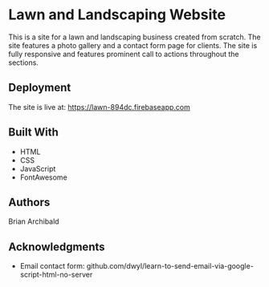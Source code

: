 # Lawn and Landscaping Website

This is a site for a lawn and landscaping business created from scratch.  The site features a photo gallery and a contact form page for clients.  The site is fully responsive and features prominent call to actions throughout the sections.

## Deployment

The site is live at: https://lawn-894dc.firebaseapp.com

## Built With

* HTML
* CSS
* JavaScript
* FontAwesome

## Authors

Brian Archibald

## Acknowledgments

* Email contact form:
github.com/dwyl/learn-to-send-email-via-google-script-html-no-server


